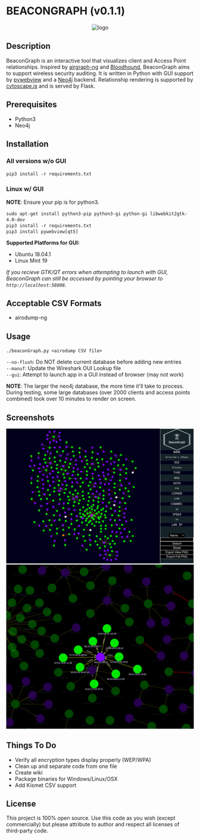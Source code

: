 # BEACONGRAPH (v0.1.1)

<p align='center'><img src='https://raw.githubusercontent.com/daddycocoaman/BeaconGraph/master/static/images/logo400.png' alt='logo'/></p>

## Description
BeaconGraph is an interactive tool that visualizes client and Access Point relationships. Inspired by [airgraph-ng](https://github.com/aircrack-ng/aircrack-ng/tree/master/scripts/airgraph-ng) and [Bloodhound](https://github.com/BloodHoundAD/BloodHound), BeaconGraph aims to support wireless security auditing. It is written in Python with GUI support by [pywebview](https://github.com/r0x0r/pywebview) and a [Neo4j](https://github.com/neo4j/neo4j) backend. Relationship rendering is supported by [cytoscape.js](https://github.com/cytoscape/cytoscape.js) and is served by Flask.

## Prerequisites

- Python3
- Neo4j

## Installation

### All versions w/o GUI
```
pip3 install -r requirements.txt
```

### Linux w/ GUI
**NOTE**: Ensure your pip is for python3.
```
sudo apt-get install python3-pip python3-gi python-gi libwebkit2gtk-4.0-dev
pip3 install -r requirements.txt
pip3 install pywebview[qt5]  
```

**Supported Platforms for GUI:** 
- Ubuntu 18.04.1
- Linux Mint 19

_If you recieve GTK/QT errors when attempting to launch with GUI, BeaconGraph can still be accessed by pointing your browser to `http://localhost:58008`._

## Acceptable CSV Formats
- airodump-ng

## Usage

```
./beaconGraph.py <airodump CSV file>
```

`--no-flush`: Do NOT delete current database before adding new entries<br>
`--manuf`: Update the Wireshark OUI Lookup file<br>
`--gui`: Attempt to launch app in a GUI instead of browser (may not work)

**NOTE**: The larger the neo4j database, the more time it'll take to process. During testing, some large databases (over 2000 clients and access points combined) took over 10 minutes to render on screen.

## Screenshots
![Logo](examples/ui.png "BeaconGraph UI")
![Highlight](examples/csv1highlight.png "Highlights")


## Things To Do
- Verify all encryption types display properly (WEP/WPA)
- Clean up and separate code from one file
- Create wiki
- Package binaries for Windows/Linux/OSX
- Add Kismet CSV support

## License
This project is 100% open source. Use this code as you wish (except commercially) but please attribute to author and respect all licenses of third-party code. 

